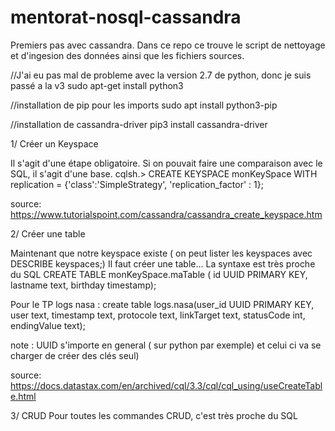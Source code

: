 # mentorat-nosql-cassandra
Premiers pas avec cassandra. Dans ce repo ce trouve le script de nettoyage et d'ingesion des données ainsi que les fichiers sources.

//J'ai eu pas mal de probleme avec la version 2.7 de python, donc je suis passé a la v3
sudo apt-get install python3

//installation de pip pour les imports
sudo apt install python3-pip

//installation de cassandra-driver
pip3 install cassandra-driver





1/ Créer un Keyspace

Il s'agit d'une étape obligatoire. Si on pouvait faire une comparaison avec le SQL, il s'agit d'une base.
cqlsh.> CREATE KEYSPACE monKeySpace
WITH replication = {'class':'SimpleStrategy', 'replication_factor' : 1};

source:
https://www.tutorialspoint.com/cassandra/cassandra_create_keyspace.htm

2/ Créer une table

Maintenant que notre keyspace existe ( on peut lister les keyspaces avec DESCRIBE keyspaces;)
Il faut créer une table...
La syntaxe est très proche du SQL
CREATE TABLE monKeySpace.maTable ( id UUID PRIMARY KEY, lastname text, birthday timestamp);

Pour le TP logs nasa : create table logs.nasa(user_id UUID PRIMARY KEY, user text, timestamp text, protocole text, linkTarget text, statusCode int, endingValue text);

note : UUID s'importe en general ( sur python par exemple) et celui ci va se charger de créer des clés seul)

source:
https://docs.datastax.com/en/archived/cql/3.3/cql/cql_using/useCreateTable.html

3/ CRUD
Pour toutes les commandes CRUD, c'est très proche du SQL
